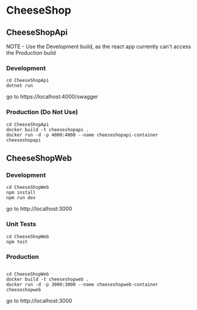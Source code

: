 # CheeseShop

## CheeseShopApi

NOTE - Use the Development build, as the react app currently can't access the Production build

### Development

```
cd CheeseShopApi
dotnet run
```

go to https://localhost:4000/swagger

### Production (Do Not Use)

```
cd CheeseShopApi
docker build -t cheeseshopapi .
docker run -d -p 4000:4000 --name cheeseshopapi-container cheeseshopapi
```

## CheeseShopWeb

### Development

```
cd CheeseShopWeb
npm install
npm run dev
```

go to http://localhost:3000

### Unit Tests

```
cd CheeseShopWeb
npm test
```

### Production

```

cd CheeseShopWeb
docker build -t cheeseshopweb .
docker run -d -p 3000:3000 --name cheeseshopweb-container cheeseshopweb

```

go to http://localhost:3000
